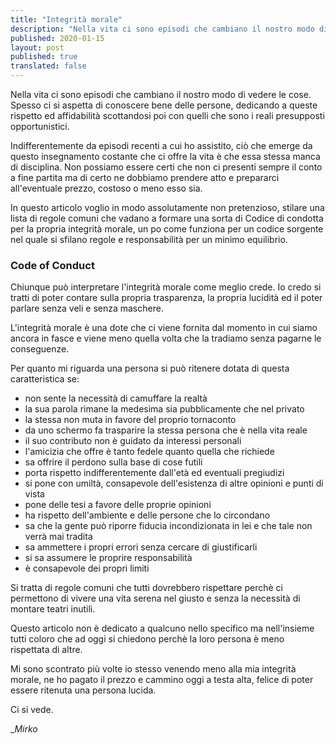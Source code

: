 ```yaml
---
title: "Integrità morale"
description: "Nella vita ci sono episodi che cambiano il nostro modo di vedere le cose."
published: 2020-01-15
layout: post
published: true
translated: false
---
```

Nella vita ci sono episodi che cambiano il nostro modo di vedere le cose. Spesso ci si aspetta di conoscere bene delle persone, dedicando a queste rispetto ed affidabilità scottandosi poi con quelli che sono i reali presupposti opportunistici.

Indifferentemente da episodi recenti a cui ho assistito, ciò che emerge da questo insegnamento costante che ci offre la vita è che essa stessa manca di disciplina. Non possiamo essere certi che non ci presenti sempre il conto a fine partita ma di certo ne dobbiamo prendere atto e prepararci all'eventuale prezzo, costoso o meno esso sia.

In questo articolo voglio in modo assolutamente non pretenzioso, stilare una lista di regole comuni che vadano a formare una sorta di Codice di condotta per la propria integrità morale, un po come funziona per un codice sorgente nel quale si sfilano regole e responsabilità per un minimo equilibrio.

### Code of Conduct

Chiunque può interpretare l'integrità morale come meglio crede. Io credo si tratti di poter contare sulla propria trasparenza, la propria lucidità ed il poter parlare senza veli e senza maschere.

L'integrità morale è una dote che ci viene fornita dal momento in cui siamo ancora in fasce e viene meno quella volta che la tradiamo senza pagarne le conseguenze.

Per quanto mi riguarda una persona si può ritenere dotata di questa caratteristica se:

*   non sente la necessità di camuffare la realtà
*   la sua parola rimane la medesima sia pubblicamente che nel privato
*   la stessa non muta in favore del proprio tornaconto
*   da uno schermo fa trasparire la stessa persona che è nella vita reale
*   il suo contributo non è guidato da interessi personali
*   l'amicizia che offre è tanto fedele quanto quella che richiede
*   sa offrire il perdono sulla base di cose futili
*   porta rispetto indifferentemente dall'età ed eventuali pregiudizi
*   si pone con umiltà, consapevole dell'esistenza di altre opinioni e punti di vista
*   pone delle tesi a favore delle proprie opinioni
*   ha rispetto dell'ambiente e delle persone che lo circondano
*   sa che la gente può riporre fiducia incondizionata in lei e che tale non verrà mai tradita
*   sa ammettere i propri errori senza cercare di giustificarli
*   si sa assumere le proprire responsabilità
*   è consapevole dei propri limiti

Si tratta di regole comuni che tutti dovrebbero rispettare perchè ci permettono di vivere una vita serena nel giusto e senza la necessità di montare teatri inutili.

Questo articolo non è dedicato a qualcuno nello specifico ma nell'insieme tutti coloro che ad oggi si chiedono perchè la loro persona è meno rispettata di altre.

Mi sono scontrato più volte io stesso venendo meno alla mia integrità morale, ne ho pagato il prezzo e cammino oggi a testa alta, felice di poter essere ritenuta una persona lucida.

Ci si vede.

__Mirko_